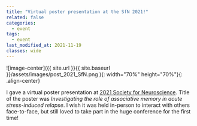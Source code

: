 ```yaml
---
title: "Virtual poster presentation at the SfN 2021!"
related: false
categories:
  - event
tags:
  - event
last_modified_at: 2021-11-19
classes: wide
---
```

![image-center]({{ site.url }}{{ site.baseurl }}/assets/images/post_2021_SfN.png ){: width="70%" height="70%"}{: .align-center} 

I gave a virtual poster presentation at [2021 Society for Neuroscience](https://www.sfn.org/meetings/neuroscience-2021). Title of the poster was *Investigating the role of associative memory in acute stress-induced relapse*. I wish it was held in-person to interact with others face-to-face, but still loved to take part in the huge conference for the first time!    
